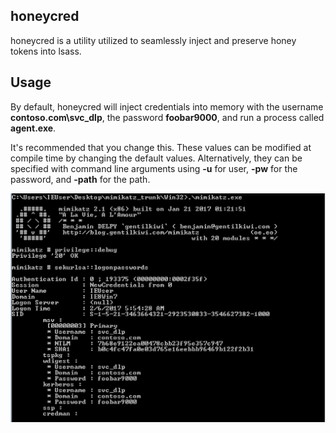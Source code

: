 honeycred
----------------------------------

honeycred is a utility utilized to seamlessly inject and preserve honey tokens into lsass. 

Usage
----------------------------------

By default, honeycred will inject credentials into memory with the username **contoso.com\svc_dlp**, the password **foobar9000**, and run a process called **agent.exe**. 

It's recommended that you change this. These values can be modified at compile time by changing the default values. Alternatively, they can be specified with command line arguments using **-u** for user, **-pw** for the password, and **-path** for the path. 


![alt injected credentials](https://raw.githubusercontent.com/hosom/honeycred/b774641621856db57e1b2e7476e5ba9ef26759d4/media/mimikatz.PNG)
